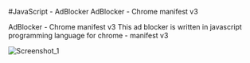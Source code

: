 #JavaScript - AdBlocker
AdBlocker - Chrome manifest v3

AdBlocker - Chrome manifest v3 This ad blocker is written in javascript     
programming language for chrome - manifest v3

![Screenshot_1](https://user-images.githubusercontent.com/110713770/192225015-c0beece2-5e85-4ee1-aa54-3784a080f064.png)
